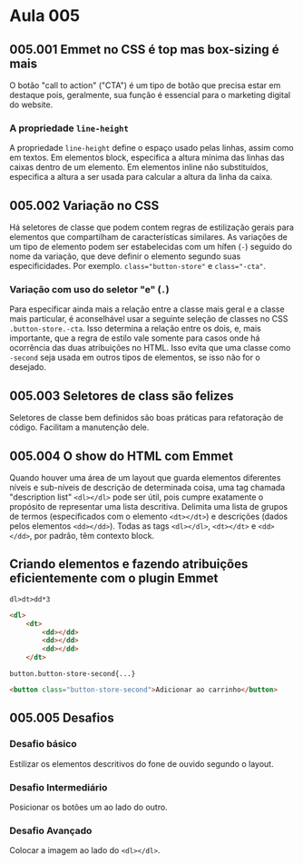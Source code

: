 # Aula 005

## 005.001 Emmet no CSS é top mas box-sizing é mais

O botão "call to action" ("CTA") é um tipo de botão que precisa estar em destaque pois, geralmente, sua função é essencial para o marketing digital do website.

### A propriedade `line-height`

A propriedade `line-height` define o espaço usado pelas linhas, assim como em textos. Em elementos block, especifica a altura mínima das linhas das caixas dentro de um elemento. Em elementos inline não substituídos, especifica a altura a ser usada para calcular a altura da linha da caixa.

## 005.002 Variação no CSS

Há seletores de classe que podem contem regras de estilização gerais para elementos que compartilham de características similares. As variações de um tipo de elemento podem ser estabelecidas com um hífen (`-`) seguido do nome da variação, que deve definir o elemento segundo suas especificidades. Por exemplo. `class="button-store"` e `class="-cta"`.

### Variação com uso do seletor "e" (`.`)

Para especificar ainda mais a relação entre a classe mais geral e a classe mais particular, é aconselhável usar a seguinte seleção de classes no CSS `.button-store.-cta`. Isso determina a relação entre os dois, e, mais importante, que a regra de estilo vale somente para casos onde há ocorrência das duas atribuições no HTML. Isso evita que uma classe como `-second` seja usada em outros tipos de elementos, se isso não for o desejado.

## 005.003 Seletores de class são felizes

Seletores de classe bem definidos são boas práticas para refatoração de código. Facilitam a manutenção dele.

## 005.004 O show do HTML com Emmet

Quando houver uma área de um layout que guarda elementos diferentes níveis e sub-níveis de descrição de determinada coisa, uma tag chamada "description list" `<dl></dl>` pode ser útil, pois cumpre exatamente o propósito de representar uma lista descritiva. Delimita uma lista de grupos de termos (especificados com o elemento `<dt></dt>`) e descrições (dados pelos elementos `<dd></dd>`). Todas as tags `<dl></dl>`, `<dt></dt>` e `<dd></dd>`, por padrão, têm contexto block.

## Criando elementos e fazendo atribuições eficientemente com o plugin Emmet

```emmet
dl>dt>dd*3
```

```html
<dl>
    <dt>
        <dd></dd>
        <dd></dd>
        <dd></dd>
    </dt>
```

```emmet
button.button-store-second{...}
```

```html
<button class="button-store-second">Adicionar ao carrinho</button>
```

## 005.005 Desafios

### Desafio básico

Estilizar os elementos descritivos do fone de ouvido segundo o layout.

### Desafio Intermediário

Posicionar os botões um ao lado do outro.

### Desafio Avançado

Colocar a imagem ao lado do `<dl></dl>`.